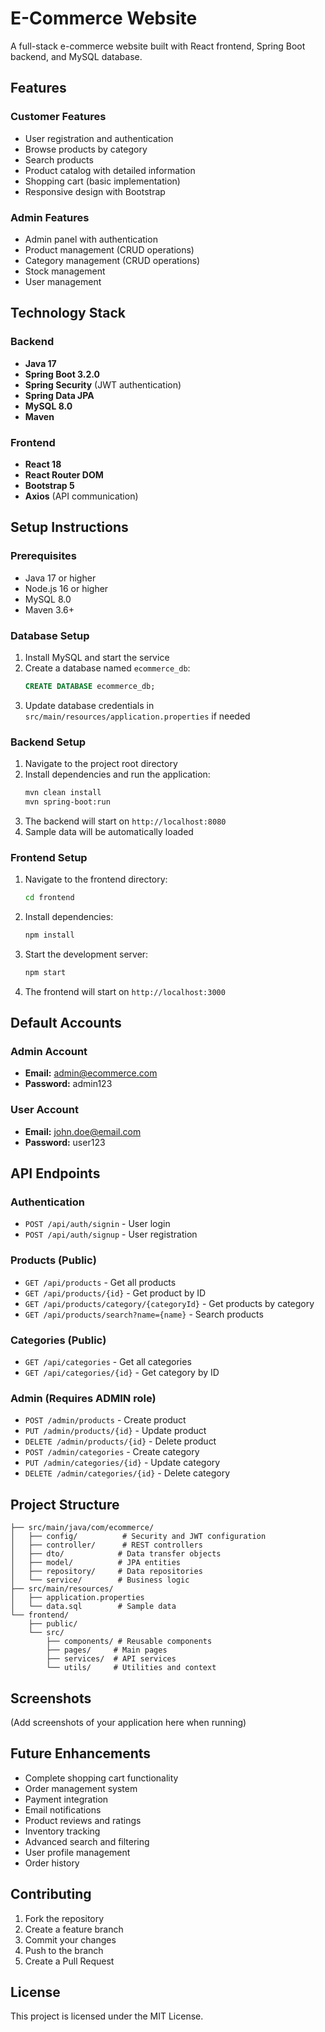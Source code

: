 # E-Commerce Website

A full-stack e-commerce website built with React frontend, Spring Boot backend, and MySQL database.

## Features

### Customer Features
- User registration and authentication
- Browse products by category
- Search products
- Product catalog with detailed information
- Shopping cart (basic implementation)
- Responsive design with Bootstrap

### Admin Features
- Admin panel with authentication
- Product management (CRUD operations)
- Category management (CRUD operations)
- Stock management
- User management

## Technology Stack

### Backend
- **Java 17**
- **Spring Boot 3.2.0**
- **Spring Security** (JWT authentication)
- **Spring Data JPA**
- **MySQL 8.0**
- **Maven**

### Frontend
- **React 18**
- **React Router DOM**
- **Bootstrap 5**
- **Axios** (API communication)

## Setup Instructions

### Prerequisites
- Java 17 or higher
- Node.js 16 or higher
- MySQL 8.0
- Maven 3.6+

### Database Setup
1. Install MySQL and start the service
2. Create a database named `ecommerce_db`:
   ```sql
   CREATE DATABASE ecommerce_db;
   ```
3. Update database credentials in `src/main/resources/application.properties` if needed

### Backend Setup
1. Navigate to the project root directory
2. Install dependencies and run the application:
   ```bash
   mvn clean install
   mvn spring-boot:run
   ```
3. The backend will start on `http://localhost:8080`
4. Sample data will be automatically loaded

### Frontend Setup
1. Navigate to the frontend directory:
   ```bash
   cd frontend
   ```
2. Install dependencies:
   ```bash
   npm install
   ```
3. Start the development server:
   ```bash
   npm start
   ```
4. The frontend will start on `http://localhost:3000`

## Default Accounts

### Admin Account
- **Email:** admin@ecommerce.com
- **Password:** admin123

### User Account
- **Email:** john.doe@email.com
- **Password:** user123

## API Endpoints

### Authentication
- `POST /api/auth/signin` - User login
- `POST /api/auth/signup` - User registration

### Products (Public)
- `GET /api/products` - Get all products
- `GET /api/products/{id}` - Get product by ID
- `GET /api/products/category/{categoryId}` - Get products by category
- `GET /api/products/search?name={name}` - Search products

### Categories (Public)
- `GET /api/categories` - Get all categories
- `GET /api/categories/{id}` - Get category by ID

### Admin (Requires ADMIN role)
- `POST /admin/products` - Create product
- `PUT /admin/products/{id}` - Update product
- `DELETE /admin/products/{id}` - Delete product
- `POST /admin/categories` - Create category
- `PUT /admin/categories/{id}` - Update category
- `DELETE /admin/categories/{id}` - Delete category

## Project Structure

```
├── src/main/java/com/ecommerce/
│   ├── config/          # Security and JWT configuration
│   ├── controller/      # REST controllers
│   ├── dto/            # Data transfer objects
│   ├── model/          # JPA entities
│   ├── repository/     # Data repositories
│   └── service/        # Business logic
├── src/main/resources/
│   ├── application.properties
│   └── data.sql        # Sample data
└── frontend/
    ├── public/
    └── src/
        ├── components/ # Reusable components
        ├── pages/     # Main pages
        ├── services/  # API services
        └── utils/     # Utilities and context
```

## Screenshots

(Add screenshots of your application here when running)

## Future Enhancements

- Complete shopping cart functionality
- Order management system
- Payment integration
- Email notifications
- Product reviews and ratings
- Inventory tracking
- Advanced search and filtering
- User profile management
- Order history

## Contributing

1. Fork the repository
2. Create a feature branch
3. Commit your changes
4. Push to the branch
5. Create a Pull Request

## License

This project is licensed under the MIT License.